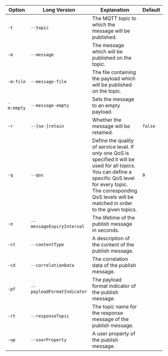 | Option     | Long Version               | Explanation                                                                                                                                                                                                                           | Default |
|------------|----------------------------|---------------------------------------------------------------------------------------------------------------------------------------------------------------------------------------------------------------------------------------|---------|
| `-t`       | `--topic`                  | The MQTT topic to which the message will be published.                                                                                                                                                                                |         |
| `-m`       | `--message`                | The message which will be published on the topic.                                                                                                                                                                                     |         |
| `-m:file`  | `--message-file`           | The file containing the payload which will be published on the topic.                                                                                                                                                                 |         |
| `-m:empty` | `--message-empty`          | Sets the message to an empty payload.                                                                                                                                                                                                 |         |
| `-r`       | `--[no-]retain`            | Whether the message will be retained.                                                                                                                                                                                                 | `false` |
| `-q`       | `--qos`                    | Define the quality of service level. If only one QoS is specified it will be used for all topics.<br> You can define a specific QoS level for every topic. The corresponding QoS levels will be matched in order to the given topics. | `0`     |
| `-e`       | `--messageExpiryInterval`  | The lifetime of the publish message in seconds.                                                                                                                                                                                       |         |
| `-ct`      | `--contentType`            | A description of the content of the publish message.                                                                                                                                                                                  |         |
| `-cd`      | `--correlationData`        | The correlation data of the publish message.                                                                                                                                                                                          |         |
| `-pf`      | `--payloadFormatIndicator` | The payload format indicator of the publish message.                                                                                                                                                                                  |         |
| `-rt`      | `--responseTopic`          | The topic name for the response message of the publish message.                                                                                                                                                                       |         |
| `-up`      | `--userProperty`           | A user property of the publish message.                                                                                                                                                                                               |         |
